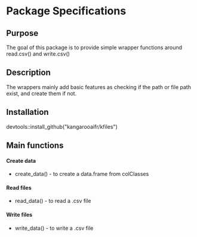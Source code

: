 # Package Specifications

## Purpose

The goal of this package is to provide simple wrapper functions around read.csv() and write.csv()

## Description

The wrappers mainly add basic features as checking if the path or file path exist, and create them if not.

## Installation

devtools::install_github("kangarooaifr/kfiles")

## Main functions

#### Create data

-   create_data() - to create a data.frame from colClasses

#### Read files

-   read_data() - to read a .csv file

#### Write files

-   write_data() - to write a .csv file
